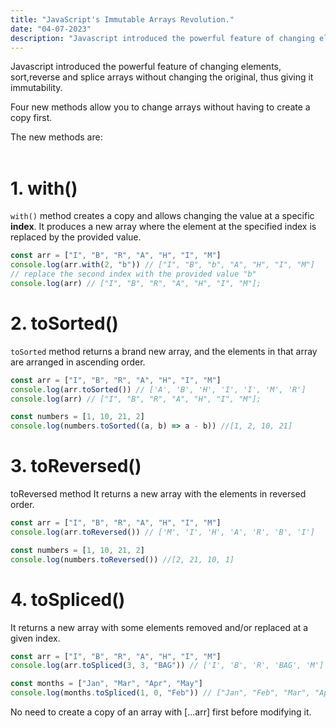 ```yaml
---
title: "JavaScript's Immutable Arrays Revolution."
date: "04-07-2023"
description: "Javascript introduced the powerful feature of changing elements, sort,reverse and splice arrays without changing the original, thus giving it immutability."
---
```


Javascript introduced the powerful feature of changing elements, sort,reverse and splice arrays without changing the original, thus giving it immutability.

Four new methods allow you to change arrays without having to create a copy first.

The new methods are:
<br/><br/>

# 1. with()

`with()` method creates a copy and allows changing the value at a specific **index**. It produces a new array where the element at the specified index is replaced by the provided value.

```javascript
const arr = ["I", "B", "R", "A", "H", "I", "M"]
console.log(arr.with(2, "b")) // ["I", "B", "b", "A", "H", "I", "M"]
// replace the second index with the provided value "b"
console.log(arr) // ["I", "B", "R", "A", "H", "I", "M"];
```

# 2. toSorted()

`toSorted` method returns a brand new array, and the elements in that array are arranged in ascending order.

```javascript
const arr = ["I", "B", "R", "A", "H", "I", "M"]
console.log(arr.toSorted()) // ['A', 'B', 'H', 'I', 'I', 'M', 'R']
console.log(arr) // ["I", "B", "R", "A", "H", "I", "M"];

const numbers = [1, 10, 21, 2]
console.log(numbers.toSorted((a, b) => a - b)) //[1, 2, 10, 21]
```

# 3. toReversed()

toReversed method It returns a new array with the elements in reversed order.

```javascript
const arr = ["I", "B", "R", "A", "H", "I", "M"]
console.log(arr.toReversed()) // ['M', 'I', 'H', 'A', 'R', 'B', 'I']

const numbers = [1, 10, 21, 2]
console.log(numbers.toReversed()) //[2, 21, 10, 1]
```

# 4. toSpliced()

It returns a new array with some elements removed and/or replaced at a given index.

```javascript
const arr = ["I", "B", "R", "A", "H", "I", "M"]
console.log(arr.toSpliced(3, 3, "BAG")) // ['I', 'B', 'R', 'BAG', 'M']

const months = ["Jan", "Mar", "Apr", "May"]
console.log(months.toSpliced(1, 0, "Feb")) // ["Jan", "Feb", "Mar", "Apr", "May"]
```

No need to create a copy of an array with [...arr] first before modifying it.
